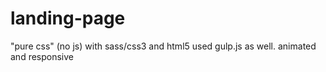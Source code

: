 # landing-page
"pure css" (no js) with sass/css3 and html5 used gulp.js as well. animated and responsive
